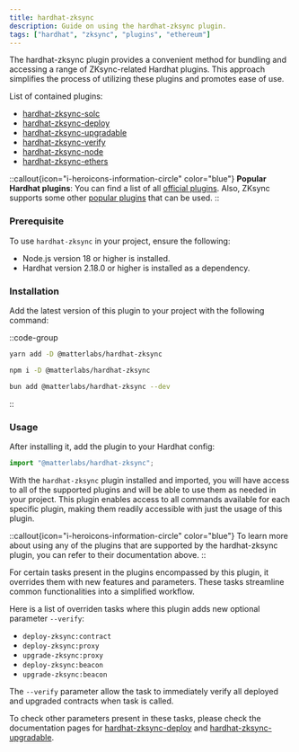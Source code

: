 ```yaml
---
title: hardhat-zksync
description: Guide on using the hardhat-zksync plugin.
tags: ["hardhat", "zksync", "plugins", "ethereum"]
---
```


The hardhat-zksync plugin provides a convenient method for bundling and accessing a range of ZKsync-related Hardhat plugins.
This approach simplifies the process of utilizing these plugins and promotes ease of use.

List of contained plugins:

- [hardhat-zksync-solc](/zksync-era/tooling/hardhat/plugins/hardhat-zksync-solc)
- [hardhat-zksync-deploy](/zksync-era/tooling/hardhat/plugins/hardhat-zksync-deploy)
- [hardhat-zksync-upgradable](/zksync-era/tooling/hardhat/plugins/hardhat-zksync-upgradable)
- [hardhat-zksync-verify](/zksync-era/tooling/hardhat/plugins/hardhat-zksync-verify)
- [hardhat-zksync-node](/zksync-era/tooling/hardhat/plugins/hardhat-zksync-node)
- [hardhat-zksync-ethers](/zksync-era/tooling/hardhat/plugins/hardhat-zksync-ethers)

::callout{icon="i-heroicons-information-circle" color="blue"}
**Popular Hardhat plugins**:
You can find a list of all [official plugins](/zksync-era/tooling/hardhat/guides/getting-started).
Also, ZKsync supports some other [popular plugins](/zksync-era/tooling/hardhat/plugins/other-plugins) that can be used.
::

### Prerequisite

To use `hardhat-zksync` in your project, ensure the following:

- Node.js version 18 or higher is installed.
- Hardhat version 2.18.0 or higher is installed as a dependency.

### Installation

Add the latest version of this plugin to your project with the following command:

::code-group

```bash [yarn]
yarn add -D @matterlabs/hardhat-zksync
```

```bash [npm]
npm i -D @matterlabs/hardhat-zksync
```

```bash [bun]
bun add @matterlabs/hardhat-zksync --dev
```

::

### Usage

After installing it, add the plugin to your Hardhat config:

```javascript
import "@matterlabs/hardhat-zksync";
```

With the `hardhat-zksync` plugin installed and imported, you will have access to all of the supported plugins
and will be able to use them as needed in your project.
This plugin enables access to all commands available for each specific plugin, making them readily accessible with just the usage of this plugin.

::callout{icon="i-heroicons-information-circle" color="blue"}
To learn more about using any of the plugins that are supported by the hardhat-zksync plugin, you can refer to their documentation above.
::

For certain tasks present in the plugins encompassed by this plugin, it overrides them with new features and parameters.
These tasks streamline common functionalities into a simplified workflow.

Here is a list of overriden tasks where this plugin adds new optional parameter `--verify`:

- `deploy-zksync:contract`
- `deploy-zksync:proxy`
- `upgrade-zksync:proxy`
- `deploy-zksync:beacon`
- `upgrade-zksync:beacon`

The `--verify` parameter allow the task to immediately verify all deployed and upgraded contracts when task is called.

To check other parameters present in these tasks, please check the documentation pages
for [hardhat-zksync-deploy](/zksync-era/tooling/hardhat/plugins/hardhat-zksync-deploy) and [hardhat-zksync-upgradable](/zksync-era/tooling/hardhat/plugins/hardhat-zksync-upgradable).
